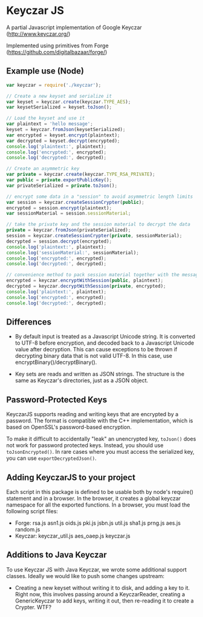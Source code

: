 Keyczar JS
==========

A partial Javascript implementation of Google Keyczar (http://www.keyczar.org/)

Implemented using primitives from Forge (https://github.com/digitalbazaar/forge/)


Example use (Node)
------------------

```javascript
var keyczar = require('./keyczar');

// Create a new keyset and serialize it
var keyset = keyczar.create(keyczar.TYPE_AES);
var keysetSerialized = keyset.toJson();

// Load the keyset and use it
var plaintext = 'hello message';
keyset = keyczar.fromJson(keysetSerialized);
var encrypted = keyset.encrypt(plaintext);
var decrypted = keyset.decrypt(encrypted);
console.log('plaintext:', plaintext);
console.log('encrypted:', encrypted);
console.log('decrypted:', decrypted);

// Create an asymmetric key
var private = keyczar.create(keyczar.TYPE_RSA_PRIVATE);
var public = private.exportPublicKey();
var privateSerialized = private.toJson();

// encrypt some data in a "session" to avoid asymmetric length limits
var session = keyczar.createSessionCrypter(public);
encrypted = session.encrypt(plaintext);
var sessionMaterial = session.sessionMaterial;

// take the private key and the session material to decrypt the data
private = keyczar.fromJson(privateSerialized);
session = keyczar.createSessionCrypter(private, sessionMaterial);
decrypted = session.decrypt(encrypted);
console.log('plaintext:', plaintext);
console.log('sessionMaterial:', sessionMaterial);
console.log('encrypted:', encrypted);
console.log('decrypted:', decrypted);

// convenience method to pack session material together with the message
encrypted = keyczar.encryptWithSession(public, plaintext);
decrypted = keyczar.decryptWithSession(private, encrypted);
console.log('plaintext:', plaintext);
console.log('encrypted:', encrypted);
console.log('decrypted:', decrypted);
```


Differences
-----------

* By default input is treated as a Javascript Unicode string. It is converted to
  UTF-8 before encryption, and decoded back to a Javascript Unicode value after
  decryption. This can cause exceptions to be thrown if decrypting binary data
  that is not valid UTF-8. In this case, use encryptBinary()/decryptBinary().

* Key sets are reads and written as JSON strings. The structure is the same as
  Keyczar's directories, just as a JSON object.


Password-Protected Keys
-----------------------

KeyczarJS supports reading and writing keys that are encrypted by a password.
The format is compatible with the C++ implementation, which is based on
OpenSSL's password-based encryption.

To make it difficult to accidentally "leak" an unencrypted key, `toJson()`
does not work for password protected keys. Instead, you should use
`toJsonEncrypted()`. In rare cases where you must access the serialized key,
you can use `exportDecryptedJson()`.



Adding KeyczarJS to your project
--------------------------------

Each script in this package is defined to be usable both by node's require()
statement and in a browser. In the browser, it creates a global keyczar
namespace for all the exported functions. In a browser, you must load the
following script files:

* Forge: rsa.js asn1.js oids.js pki.js jsbn.js util.js sha1.js prng.js aes.js
  random.js
* Keyczar: keyczar_util.js aes_oaep.js keyczar.js



Additions to Java Keyczar
-------------------------

To use Keyczar JS with Java Keyczar, we wrote some additional support
classes. Ideally we would like to push some changes upstream:

* Creating a new keyset without writing it to disk, and adding a key to it.
  Right now, this involves passing around a KeyczarReader, creating a
  GenericKeyczar to add keys, writing it out, then re-reading it to create a
  Crypter. WTF?
